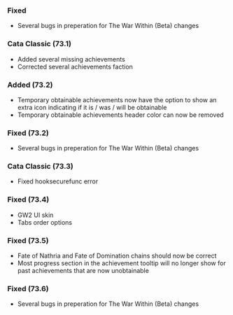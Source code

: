 <p><h3>Fixed</h3></p>
<ul>
<li>Several bugs in preperation for The War Within (Beta) changes</li>
</ul>
<p><h3>Cata Classic (73.1)</h3></p>
<ul>
<li>Added several missing achievements</li>
<li>Corrected several achievements faction</li>
</ul>
<p><h3>Added (73.2)</h3></p>
<ul>
<li>Temporary obtainable achievements now have the option to show an extra icon indicating if it is / was / will be obtainable</li>
<li>Temporary obtainable achievements header color can now be removed</li>
</ul>
<p><h3>Fixed (73.2)</h3></p>
<ul>
<li>Several bugs in preperation for The War Within (Beta) changes</li>
</ul>
<p><h3>Cata Classic (73.3)</h3></p>
<ul>
<li>Fixed hooksecurefunc error</li>
</ul>
<p><h3>Fixed (73.4)</h3></p>
<ul>
<li>GW2 UI skin</li>
<li>Tabs order options</li>
</ul>
<p><h3>Fixed (73.5)</h3></p>
<ul>
<li>Fate of Nathria and Fate of Domination chains should now be correct</li>
<li>Most progress section in the achievement tooltip will no longer show for past achievements that are now unobtainable</li>
</ul>
<p><h3>Fixed (73.6)</h3></p>
<ul>
<li>Several bugs in preperation for The War Within (Beta) changes</li>
</ul>